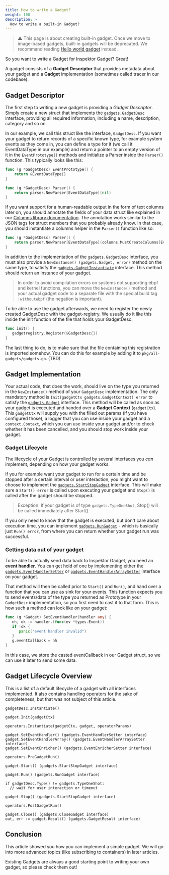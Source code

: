 ```yaml
---
title: How to write a Gadget?
weight: 100
description: >
  How to write a built-in Gadget?
---
```


> ⚠️ This page is about creating built-in gadget. Once we move to image-based
> gadgets, built-in gadgets will be deprecated. We recommand reading [Hello
> world gadget](hello-world-gadget.md) instead.

So you want to write a Gadget for Inspektor Gadget? Great!

A gadget consists of a __Gadget Descriptor__ that provides metadata about your gadget and a __Gadget__ implementation
(sometimes called tracer in our codebase).

## Gadget Descriptor

The first step to writing a new gadget is providing a _Gadget Descriptor_. Simply create a new struct that implements
the [`gadgets.GadgetDesc`]( https://pkg.go.dev/github.com/inspektor-gadget/inspektor-gadget@main/pkg/gadgets#GadgetDesc)
interface, providing all required information, including a name, description, category and so on.

In our example, we call this struct like the interface, `GadgetDesc`. If you want your gadget to return records of
a specific known type, for example system events as they come in, you can define a type for it (we call it
EventDataType in our example) and return a pointer to an empty version of it in the `EventPrototype()` methods and
initialize a Parser inside the `Parser()` function. This typically looks like this:

```go
func (g *GadgetDesc) EventPrototype() {
	return &EventDataType{}
}

func (g *GadgetDesc) Parser() {
	return parser.NewParser[EventDataType](nil)
}
```

If you want support for a human-readable output in the form of text columns later on,
you should annotate the fields of your data struct like explained in our
[Columns library documentation](https://pkg.go.dev/github.com/inspektor-gadget/inspektor-gadget/pkg/columns).
The annotation works similar to the JSON tags for struct members that you probably already know.
In that case, you should instantiate a columns helper in the `Parser()` function like so:

```go
func (g *GadgetDesc) Parser() {
	return parser.NewParser[EventDataType](columns.MustCreateColumns[EventDataType]())
}
```

In addition to the implementation of the `gadgets.GadgetDesc` interface, you must also provide a
`NewInstance() (gadgets.Gadget, error)` method on the same type, to satisfy the
[`gadgets.GadgetInstantiate`](https://pkg.go.dev/github.com/inspektor-gadget/inspektor-gadget@main/pkg/gadgets#GadgetInstantiate)
interface. This method should return an instance of your gadget.

> In order to avoid compilation errors on systems not supporting ebpf and kernel functions, you can move the
> `NewInstance()` method and your actual gadget code to a separate file with the special build tag `!withoutebpf`
> (the negation is important).

To be able to use the gadget afterwards, we need to register the newly created GadgetDesc with the gadget-registry.
We usually do it like this inside the init function of the file that holds your GadgetDesc:

```go
func init() {
   gadgetregistry.Register(&GadgetDesc{})
}
```

The last thing to do, is to make sure that the file containing this registration is imported somehow. You can do this
for example by adding it to `pkg/all-gadgets/gadgets.go`. (TBD)

## Gadget Implementation

Your actual code, that does the work, should live on the type you returned in the `NewInstance()` method of your
`GadgetDesc` implementation. The only mandatory method is `Init(gadgetCtx gadgets.GadgetContext) error` to satisfy the
[`gadgets.Gadget`](https://pkg.go.dev/github.com/inspektor-gadget/inspektor-gadget@main/pkg/gadgets#Gadget) interface.
This method will be called as soon as your gadget is executed and handed over a __Gadget Context__ (`gadgetCtx`). This
`gadgetCtx` will supply you with the filled out params (if you have configured those), a logger that you can use inside
your gadget and a `context.Context`, which you can use inside your gadget and/or to check whether it has been
cancelled, and you should stop work inside your gadget.

### Gadget Lifecycle

The lifecycle of your Gadget is controlled by several interfaces you _can_ implement, depending on how your gadget
works.

If you for example want your gadget to run for a certain time and be stopped after a certain interval or user
interaction, you might want to choose to implement the
[`gadgets.StartStopGadget`](https://pkg.go.dev/github.com/inspektor-gadget/inspektor-gadget@main/pkg/gadgets#StartStopGadget)
interface. This will make sure a `Start() error` is called upon executing your gadget and `Stop()` is called after the
gadget should be stopped.

> Exception: If your gadget is of type `gadgets.TypeOneShot`, Stop() will be called immediately after Start().

If you only need to know that the gadget is executed, but don't care about execution time, you can implement
[`gadgets.RunGadget`](https://pkg.go.dev/github.com/inspektor-gadget/inspektor-gadget@main/pkg/gadgets#RunGadget) -
which is basically just `Run() error`, from where you can return whether your gadget run was successful.

### Getting data out of your gadget

To be able to actually send data back to Inspektor Gadget, you need an __event handler__. You can get hold of one by
implementing either the
[`gadgets.EventHandlerSetter`](https://pkg.go.dev/github.com/inspektor-gadget/inspektor-gadget@main/pkg/gadgets#EventHandlerSetter)
or [`gadgets.EventHandlerArraySetter`](https://pkg.go.dev/github.com/inspektor-gadget/inspektor-gadget@main/pkg/gadgets#EventHandlerArraySetter)
interface on your gadget.

That method will then be called prior to `Start()` and `Run()`, and hand over a function that you can use as sink for
your events. This function expects you to send events/data of the type you returned as Prototype in your `GadgetDesc`
implementation, so you first need to cast it to that form. This is how such a method can look like on your gadget:

```go
func (g *Gadget) SetEventHandler(handler any) {
   nh, ok := handler.(func(ev *types.Event))
   if !ok {
      panic("event handler invalid")
   }
   g.eventCallback = nh
}
```

In this case, we store the casted eventCallback in our Gadget struct, so we can use it later to send some data.

## Gadget Lifecycle Overview

This is a list of a default lifecycle of a gadget with all interfaces implemented. It also contains handling operators
for the sake of completeness, but that was not subject of this article.

```
gadgetDesc.Instantiate()

gadget.Init(gadgetCtx)

operators.Instantiate(gadgetCtx, gadget, operatorParams)

gadget.SetEventHandler() (gadgets.EventHandlerSetter interface)
gadget.SetEventHandlerArray() (gadgets.EventHandlerArraySetter interface)
gadget.SetEventEnricher() (gadgets.EventEnricherSetter interface)

operators.PreGadgetRun()

gadget.Start() (gadgets.StartStopGadget interface)

gadget.Run() (gadgets.RunGadget interface)

if gadgetDesc.Type() != gadgets.TypeOneShot:
  // wait for user interaction or timeout

gadget.Stop() (gadgets.StartStopGadget interface)

operators.PostGadgetRun()

gadget.Close() (gadgets.CloseGadget interface)
out, err := gadget.Result() (gadgets.GadgetResult interface)
```

## Conclusion

This article showed you how you can implement a simple gadget. We will go into more advanced topics
(like subscribing to containers) in later articles.

Existing Gadgets are always a good starting point to writing your own gadget, so please check them out!
